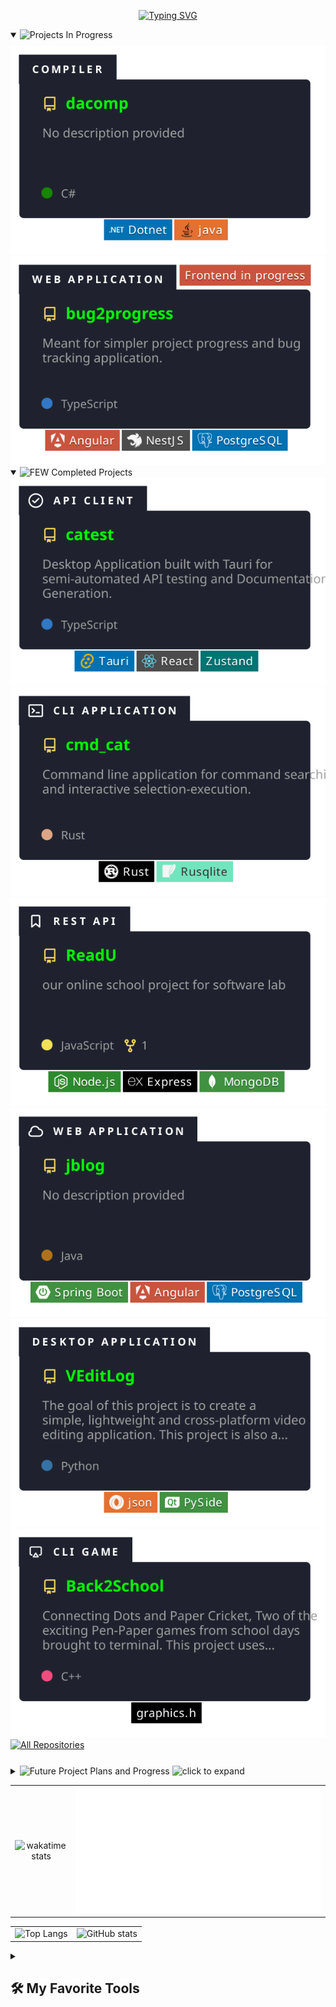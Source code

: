 <p align="center">
<a href=""><img src="https://readme-typing-svg.demolab.com?font=Fira+Code&weight=100&size=22&duration=1000&pause=800&color=47F718&center=true&vCenter=true&random=false&width=500&lines=%E2%9C%8B+I+am+Sahriar+Nur+Nahin;%F0%9F%8C%B1+Currently+Learning%3A+GoLang;%F0%9F%9B%A0%EF%B8%8F+Working+on%3A+Dacomp(Java);%F0%9F%91%8D+interested+in+Open+Source;...+and+Cryptography;%F0%9F%A7%AD++Hobby%3A+Creative+Coding%2C+Writing;%F0%9F%92%8C+I+love+building+new+things" alt="Typing SVG" /></a>
</p>

<details open>
    <summary>
        <img
            src="https://custom-icon-badges.demolab.com/badge/Projects_In_Progress-47A248?style=for-the-badge&logo=book&logoColor=blue"
            alt="Projects In Progress"
        />
    </summary>
    <div style="margin-top: 10px">
        <a href="https://github.com/snh1999/dacomp"> 
            <img
                src="./images/dacomp.svg"
                alt="Javascript Compiler"
            />
        </a>
        <!-- <div style="width: fit-content; display: inline-block">
            <span style="display: flex; margin-bottom: -5px">
                <img
                    src="https://custom-icon-badges.demolab.com/badge/Compiler-1F222E?style=for-the-badge&logo=command&logoColor=white"
                    alt="Javascript Compiler"
                />
            </span>
            <a href="https://github.com/snh1999/dacomp">
                <img
                    width="278"
                    src="https://denvercoder1-github-readme-stats.vercel.app/api/pin/?username=snh1999&repo=dacomp&theme=dark&bg_color=1F222E&title_color=00FF00&hide_border=true&icon_color=F8D866&show_icons=true"
                    alt="DaComp"
                />
            </a>
            <span style="display: flex; justify-content: center">
                <a href="#">
                    <img
                        style="margin-left: 2px; margin-bottom: 5px"
                        alt="tauri"
                        src="https://custom-icon-badges.demolab.com/badge/Dotnet-blue.svg?logo=dotnet&logoColor=white"
                    />
                </a>
                <a href="https://react.dev">
                    <img
                        style="margin-left: 2px; margin-bottom: 5px"
                        alt="java"
                        src="https://custom-icon-badges.demolab.com/badge/java-orange.svg?logo=java"
                    />
                </a>
            </span>
        </div> -->
        <a href="https://github.com/snh1999/bug2progress"> 
            <img
                src="./images/bug2progress.svg"
                alt="Javascript Compiler"
            />
        </a>
        <!-- <div style="width: fit-content; display: inline-block">
            <span style="display: flex; justify-content: space-between; margin-bottom: -5px">
                <img
                    src="https://custom-icon-badges.demolab.com/badge/Web_Application-1F222E?style=for-the-badge&logo=command&logoColor=white"
                    alt="Web Application"
                />
                <img
                    height="20px"
                    src="https://custom-icon-badges.demolab.com/badge/Frontend_in_progress-red.svg"
                    alt="Frontend in progress"
                />
            </span>
            <a href="https://github.com/snh1999/bug2progress">
                <img
                    width="278"
                    src="https://denvercoder1-github-readme-stats.vercel.app/api/pin/?username=snh1999&repo=bug2progress&theme=dark&bg_color=1F222E&title_color=00FF00&hide_border=true&icon_color=F8D866&show_icons=true"
                    alt="bug2progress"
                />
            </a>
            <span style="display: flex; justify-content: center">
                <a href="https://angular.io/">
                    <img
                        style="margin-left: 2px; margin-bottom: 5px"
                        alt="angular"
                        src="https://custom-icon-badges.demolab.com/badge/Angular-red.svg?logo=angular"
                    />
                </a>
                <a href="https://nestjs.com/">
                    <img
                        style="margin-left: 2px; margin-bottom: 5px"
                        alt="nestjs"
                        src="https://custom-icon-badges.demolab.com/badge/NestJS-grey.svg?logo=nestjs"
                    />
                </a>
                <a href="https://www.postgresql.org/">
                    <img
                        style="margin-left: 2px; margin-bottom: 5px"
                        alt="Postgresql"
                        src="https://custom-icon-badges.demolab.com/badge/PostgreSQL-blue.svg?logo=postgresql&logoColor=white"
                    />
                </a>
            </span>
        </div> -->
    </div>
</details>

<details open>
    <summary>
        <img
            src="https://custom-icon-badges.demolab.com/badge/Completed_Projects-47A248?style=for-the-badge&logo=check&logoColor=white"
            alt=" FEW Completed Projects"
        />
    </summary>
    <div>
        <a href="https://github.com/snh1999/catest"> 
            <img
                src="./images/catest.svg"
                alt="Javascript Compiler"
            />
        </a>
        <!-- <div style="width: fit-content; display: inline-block">
            <span style="display: flex; margin-bottom: -5px">
                <img
                    src="https://custom-icon-badges.demolab.com/badge/API_CLIENT-1F222E?style=for-the-badge&logo=check-circle&logoColor=white"
                    alt="API ClIENT"
                />
            </span>
            <a href="https://github.com/snh1999/catest">
                <img
                    width="278"
                    src="https://denvercoder1-github-readme-stats.vercel.app/api/pin/?username=snh1999&repo=catest&theme=dark&bg_color=1F222E&title_color=00FF00&hide_border=true&icon_color=F8D866&show_icons=true"
                    alt="ReadU"
                />
            </a>
            <span style="display: flex; justify-content: center">
                <a href="https://tauri.app/">
                    <img
                        style="margin-left: 2px; margin-bottom: 5px"
                        alt="tauri"
                        src="https://custom-icon-badges.demolab.com/badge/Tauri-blue.svg?logo=tauri&logoColor=yellow"
                    />
                </a>
                <a href="https://react.dev">
                    <img
                        style="margin-left: 2px; margin-bottom: 5px"
                        alt="react"
                        src="https://custom-icon-badges.demolab.com/badge/React-grey.svg?logo=react"
                    />
                </a>
                <a href="https://www.typescriptlang.org/">
                    <img
                        style="margin-left: 2px; margin-bottom: 5px"
                        alt="zustand"
                        src="https://custom-icon-badges.demolab.com/badge/Zustand-teal.svg"
                    />
                </a>
            </span>
        </div> -->
        <a href="https://github.com/snh1999/cmd_cat"> 
            <img
                src="./images/cmd_cat.svg"
                alt="Javascript Compiler"
            />
        </a>
        <!-- <div style="width: fit-content; display: inline-block">
            <span style="display: flex; margin-bottom: -5px">
                <img
                    src="https://custom-icon-badges.demolab.com/badge/CLI_Application-1F222E?style=for-the-badge&logo=terminal&logoColor=white"
                    alt="CLI Application"
                />
            </span>
            <a href="https://github.com/snh1999/cmd_cat">
                <img
                    width="278"
                    src="https://denvercoder1-github-readme-stats.vercel.app/api/pin/?username=snh1999&repo=cmd_cat&theme=dark&bg_color=1F222E&title_color=00FF00&hide_border=true&icon_color=F8D866&show_icons=true"
                    alt="ReadU"
                />
            </a>
            <span style="display: flex; justify-content: center">
                <a href="https://www.rust-lang.org/">
                    <img
                        style="margin-left: 2px; margin-bottom: 5px"
                        alt="rust"
                        src="https://custom-icon-badges.demolab.com/badge/Rust-black.svg?logo=rust"
                    />
                </a>
                <a href="https://github.com/rusqlite/rusqlite">
                    <img
                        style="margin-left: 2px; margin-bottom: 5px"
                        alt="sqlite"
                        src="https://custom-icon-badges.demolab.com/badge/Rusqlite-aquamarine.svg?logo=sqlite"
                    />
                </a>
            </span>
        </div> -->
        <a href="https://github.com/snh1999/ReadU"> 
            <img
                src="./images/readu.svg"
                alt="Javascript Compiler"
            />
        </a>
        <!-- <div style="width: fit-content; display: inline-block">
            <span style="display: flex; margin-bottom: -5px">
                <img
                    src="https://custom-icon-badges.demolab.com/badge/REST_API-1F222E?style=for-the-badge&logo=bookmark&logoColor=white"
                    alt="REST API"
                />
            </span>
            <a href="https://github.com/snh1999/ReadU">
                <img
                    width="278"
                    src="https://denvercoder1-github-readme-stats.vercel.app/api/pin/?username=snh1999&repo=ReadU&theme=dark&bg_color=1F222E&title_color=00FF00&hide_border=true&icon_color=F8D866&show_icons=true"
                    alt="ReadU"
                />
            </a>
            <span style="display: flex; justify-content: center">
                <a href="https://nodejs.org/">
                    <img
                        style="margin-left: 2px; margin-bottom: 5px"
                        alt="Node.js"
                        src="https://custom-icon-badges.demolab.com/badge/-Node.js-339933?logo=node.js&logoColor=white"
                    />
                </a>
                <a href="https://expressjs.com/">
                    <img
                        style="margin-left: 2px; margin-bottom: 5px"
                        alt="express"
                        src="https://custom-icon-badges.demolab.com/badge/-Express-000000?logo=express&logoColor=white"
                    />
                </a>
                <a href="https://www.mongodb.com/">
                    <img
                        style="margin-left: 2px; margin-bottom: 5px"
                        alt="Mongodb"
                        src="https://custom-icon-badges.demolab.com/badge/-MongoDB-47A248?logo=mongodb&logoColor=white"
                    />
                </a>
            </span>
        </div> -->
        <a href="https://github.com/snh1999/jblog"> 
            <img
                src="./images/jblog.svg"
                alt="jblog"
            />
        </a>
        <!-- <div style="width: fit-content; display: inline-block">
            <span style="display: flex; margin-bottom: -5px">
                <img
                    src="https://custom-icon-badges.demolab.com/badge/Web_Application-1F222E?style=for-the-badge&logo=cloud&logoColor=white"
                    alt="Web Application"
                />
            </span>
            <a href="https://github.com/snh1999/jblog">
                <img
                    width="278"
                    src="https://denvercoder1-github-readme-stats.vercel.app/api/pin/?username=snh1999&repo=jblog&theme=dark&bg_color=1F222E&title_color=00FF00&hide_border=true&icon_color=F8D866&show_icons=true"
                    alt="Back2School"
                />
            </a>
            <span style="display: flex; justify-content: center">
                <a href="https://spring.io/projects/spring-boot/">
                    <img
                        style="margin-left: 2px; margin-bottom: 5px"
                        alt="Spring Boot"
                        src="https://custom-icon-badges.demolab.com/badge/Spring_Boot-47A248?logo=springboot&logoColor=white"
                    />
                </a>
                <a href="https://angular.io/">
                    <img
                        style="margin-left: 2px; margin-bottom: 5px"
                        alt="angular"
                        src="https://custom-icon-badges.demolab.com/badge/Angular-red.svg?logo=angular"
                    />
                </a>
                <a href="https://www.postgresql.org/">
                    <img
                        style="margin-left: 2px; margin-bottom: 5px"
                        alt="Postgresql"
                        src="https://custom-icon-badges.demolab.com/badge/PostgreSQL-blue.svg?logo=postgresql&logoColor=white"
                    />
                </a>
            </span>
        </div> -->
        <a href="https://github.com/snh1999/VEditLog"> 
            <img
                src="./images/veditlog.svg"
                alt="Javascript Compiler"
            />
        </a>
        <!-- <div style="width: fit-content; display: inline-block">
            <span style="display: flex; margin-bottom: -5px">
                <img
                    src="https://custom-icon-badges.demolab.com/badge/Desktop_Application-1F222E?style=for-the-badge&logo=monitor&logoColor=white"
                    alt="Desktop Application"
                />
            </span>
            <a href="https://github.com/snh1999/VEditLog">
                <img
                    width="278"
                    src="https://denvercoder1-github-readme-stats.vercel.app/api/pin/?username=snh1999&repo=VEditLog&theme=dark&bg_color=1F222E&title_color=00FF00&hide_border=true&icon_color=F8D866&show_icons=true"
                    alt="VEditLog"
                />
            </a>
            <span style="display: flex; justify-content: center">
                <a href="">
                    <img
                        style="margin-left: 2px; margin-bottom: 5px"
                        alt="sqlite"
                        src="https://custom-icon-badges.demolab.com/badge/json-orange.svg?logo=json"
                    />
                </a>
                <a href="https://pypi.org/project/PySide/">
                    <img
                        style="margin-left: 2px; margin-bottom: 5px"
                        alt="Pyside6"
                        src="https://custom-icon-badges.demolab.com/badge/PySide-47A248?logo=qt&logoColor=white"
                    />
                </a>
            </span>
        </div> -->
        <a href="https://github.com/snh1999/Back2School"> 
            <img
                src="./images/back2school.svg"
                alt="back2school"
            />
        </a>
        <!-- <div style="width: fit-content; display: inline-block">
            <span style="display: flex; margin-bottom: -5px">
                <img
                    src="https://custom-icon-badges.demolab.com/badge/CLI_GAME-1F222E?style=for-the-badge&logo=airplay&logoColor=white"
                    alt="CLI Game"
                />
            </span>
            <a href="https://github.com/snh1999/Back2School">
                <img
                    width="278"
                    src="https://denvercoder1-github-readme-stats.vercel.app/api/pin/?username=snh1999&repo=Back2School&theme=dark&bg_color=1F222E&title_color=00FF00&hide_border=true&icon_color=F8D866&show_icons=true"
                    alt="Back2School"
                />
            </a>
            <span style="display: flex; justify-content: center">
                <a href="">
                    <img
                        style="margin-left: 2px; margin-bottom: 5px"
                        alt="graphics.h"
                        src="https://custom-icon-badges.demolab.com/badge/graphics.h-black.svg"
                    />
                </a>
            </span> -->
        </div>
    </div>
    <a href="https://github.com/snh1999?tab=repositories&q=&type=&language=&sort=names">
        <span style="display: flex; margin-bottom: -5px">
            <img
                src="https://custom-icon-badges.demolab.com/badge/All_Repositories-1F222E?style=for-the-badge&logo=arrow-down&logoColor=white"
                alt="All Repositories"
            />
        </span>
    </a>
</details>

<details style="margin-top:30px" close>
    <summary>
        <img
            src="https://custom-icon-badges.demolab.com/badge/Future_Project_Plans_and_Progress-grey?style=for-the-badge"
            alt="Future Project Plans and Progress"
        />
        <img
            height="20px"
            src="https://custom-icon-badges.demolab.com/badge/click_to_expand-777777.svg"
            alt="click to expand"
        />
    </summary>
    <ul>
        <li>
            <img
                src="https://custom-icon-badges.demolab.com/badge/T9_Android-brown?style=for-the-badge"
                alt="T9 Android"
            />
            <i>Planned Custom ROM for Button Smart phones</i>
        </li>
        This is probably my most ambitious idea so far, but smart button device is something I plan on using in future
        and the growing trend to live in the present gives me hope for this one. I will get started once I get my hands
        to one of those devices. I will most likely fork AOSP or lineageOS.
        <li style="margin-top: 10px">
            <img src="https://custom-icon-badges.demolab.com/badge/KidVid-green?style=for-the-badge" alt="KidVid" />
            <i> Mobile app to control (by parents) the content kids watch </i>
        </li>
        Not sure about how this will turn out, brainstrom attempt is pretty much on with this. I just am not comfortable
        seeing my kid cousin enjoying the cringe-fest from short video contents. I just want him to get some good
        entertainment as we did before all the competiton for attention become a thing.
        <li style="margin-top: 10px">
            <img
                src="https://custom-icon-badges.demolab.com/badge/Search_Red-grey?style=for-the-badge"
                alt="Search Red"
            />
            <i>App for finding blood donors available nearby.</i>
        </li>
        <li>
            <img
                src="https://custom-icon-badges.demolab.com/badge/typing_practice-grey?style=for-the-badge"
                alt="Typing Practice"
            />
            <i> Typing tutor adjusting on current performance analytics</i>
        </li>
        <li style="margin-top: 10px">
            <img
                src="https://custom-icon-badges.demolab.com/badge/latex_markdown_html-grey?style=for-the-badge"
                alt="Latex-Markdown-HTML"
            />
            <i>App to adjust and convert between markdown, tex and html files</i>
        </li>
        Only issue is Latex feels really hard to me 😶‍🌫️
        <li style="margin-top: 10px">
            <img src="https://custom-icon-badges.demolab.com/badge/hobbies-orange?style=for-the-badge" alt="Hobbies" />
            On another note, I am working on series of stories titled `Melancholy`, Planned to have 5 stories and an
            Ending novel
        </li>
    </ul>
</details>

|                                                                                                                                                                                                                                               |                                                  |
| :-------------------------------------------------------------------------------------------------------------------------------------------------------------------------------------------------------------------------------------------: | :----------------------------------------------: |
| ![wakatime stats](https://denvercoder1-github-readme-stats.vercel.app/api/wakatime?username=snh1999&api_domain=wakapi.dev&theme=chartreuse-dark&custom_title=Recent%20Stats%20from%20Wakapi&layout=compact&range=last_30_days&langs_count=10) | ![wakapi metrics](./metrics.plugin.wakatime.svg) |

|                                                                                                                                                                                                                              |                                                                                                                                                                                                                         |
| :--------------------------------------------------------------------------------------------------------------------------------------------------------------------------------------------------------------------------: | :---------------------------------------------------------------------------------------------------------------------------------------------------------------------------------------------------------------------: |
| ![Top Langs](https://denvercoder1-github-readme-stats.vercel.app/api/top-langs/?username=snh1999&layout=compact&langs_count=8&exclude_repo=ludo_project&theme=chartreuse-dark&custom_title=Language%20stats%20from%20github) | ![GitHub stats](https://denvercoder1-github-readme-stats.vercel.app/api?username=snh1999&hide=contribs,prs&count_private=true&show_icons=true&theme=chartreuse-dark&custom_title=Github%20Stats&exclude_repo=[snh1999]) |

<details close> 
  <summary><h2>🛠️ My Favorite Tools</h2></summary>
  <h3>Languages</h3>

  <p>
      <a href="https://github.com/search?q=user%3Asnh1999+language%3Abash"><img alt="Bash" src="https://img.shields.io/badge/Bash-121011.svg?logo=gnu-bash&logoColor=white"></a>
      <a href="https://github.com/search?q=user%3Asnh1999+language%3Ac"><img alt="C" src="https://custom-icon-badges.demolab.com/badge/C-03599C.svg?logo=c-in-hexagon&logoColor=white"></a>
      <a href="https://github.com/search?q=user%3Asnh1999+language%3Acsharp"><img alt="C#" src="https://custom-icon-badges.demolab.com/badge/C%23-68217A.svg?logo=cs2&logoColor=white"></a>
      <a href="https://github.com/search?q=user%3Asnh1999+language%3Acss"><img alt="CSS" src="https://img.shields.io/badge/CSS-1572B6.svg?logo=css3&logoColor=white"></a>
      <a href="https://github.com/search?q=user%3Asnh1999+language%3Ahtml"><img alt="HTML" src="https://img.shields.io/badge/HTML-E34F26.svg?logo=html5&logoColor=white"></a>
      <a href="https://github.com/search?q=user%3Asnh1999+language%3Ajava"><img alt="Java" src="https://custom-icon-badges.demolab.com/badge/Java-007396.svg?logo=java&logoColor=white"></a>
      <a href="https://github.com/search?q=user%3Asnh1999+language%3Ajavascript"><img alt="JavaScript" src="https://img.shields.io/badge/JavaScript-F7DF1E.svg?logo=javascript&logoColor=black"></a>
      <a href="https://github.com/search?q=user%3Asnh1999+language%3Atex"><img alt="LaTeX" src="https://img.shields.io/badge/LaTeX-008080.svg?logo=LaTeX&logoColor=white"></a>
      <a href="https://github.com/search?q=user%3Asnh1999+language%3Amarkdown"><img alt="Markdown" src="https://img.shields.io/badge/Markdown-000000.svg?logo=markdown&logoColor=white"></a>
      <a href="https://github.com/search?q=user%3Asnh1999+language%3Ajavascript"><img alt="Node.js" src="https://img.shields.io/badge/Node.js-43853D.svg?logo=node.js&logoColor=white"></a>
      <a href="https://github.com/search?q=user%3Asnh1999+language%3Apython"><img alt="Python" src="https://img.shields.io/badge/Python-14354C.svg?logo=python&logoColor=white"></a>
      <a href="https://github.com/search?q=user%3Asnh1999+language%3Arust"><img alt="Rust" src="https://custom-icon-badges.demolab.com/badge/Rust-orange.svg?logo=rust&logoColor=black"></a>
      <a href="https://github.com/search?q=user%3Asnh1999+language%3Asql"><img alt="SQL" src="https://custom-icon-badges.demolab.com/badge/SQL-025E8C.svg?logo=database&logoColor=white"></a>
      <a href="https://github.com/search?q=user%3Asnh1999+language%3AtypeScript"><img alt="TypeScript" src="https://img.shields.io/badge/TypeScript-007ACC.svg?logo=typescript&logoColor=white"></a>
  </p>

  <h3>Frameworks and Libraries</h3>

  <p>
      <a href="#"><img alt="Angular" src="https://img.shields.io/badge/Angular-red.svg?logo=angular&logoColor=white"></a>
      <a href="#"><img alt="Electron" src="https://img.shields.io/badge/Electron-20232e.svg?logo=electron&logoColor=white"></a>
      <a href="#"><img alt="Flutter" src="https://img.shields.io/badge/Flutter-teal.svg?logo=flutter"></a>
      <a href="#"><img alt="Express.js" src="https://img.shields.io/badge/Express.js-404d59.svg?logo=express&logoColor=white"></a>
      <a href="#"><img alt="Material Design" src="https://img.shields.io/badge/Material%20Design-0081CB.svg?logo=material-design&logoColor=white"></a>
      <a href="#"><img alt="NestJs" src="https://custom-icon-badges.demolab.com/badge/NestJS-grey.svg?logo=nestjs"></a>
      <a href="https://spring.io/projects/spring-boot/"> <img alt="Spring Boot" src="https://custom-icon-badges.demolab.com/badge/Spring_Boot-47A248?logo=springboot&logoColor=white" /> </a>
      <a href="https://tauri.app/"> <img alt="tauri" src="https://custom-icon-badges.demolab.com/badge/Tauri-blue.svg?logo=tauri&logoColor=yellow" /> </a>
      <a href="#"><img alt="React" src="https://img.shields.io/badge/React-20232a.svg?logo=react&logoColor=%2361DAFB"></a>
  </p>

  <h3> Databases and Tools</h3>

  <p>
      <a href="#"><img alt="GitHub Pages" src="https://img.shields.io/badge/GitHub%20Pages-327FC7.svg?logo=github&logoColor=white"></a>
      <a href="#"><img alt="MongoDB" src ="https://img.shields.io/badge/MongoDB-4ea94b.svg?logo=mongodb&logoColor=white"></a>
      <a href="#"><img alt="MySQL" src="https://img.shields.io/badge/MySQL-00f.svg?logo=mysql&logoColor=white"></a>
      <a href="#"><img alt="Obsidian" src="https://img.shields.io/badge/Obsidian-purple.svg?logo=obsidian&logoColor=white"></a>
      <a href="#"><img alt="PostgreSQL" src ="https://img.shields.io/badge/PostgreSQL-316192.svg?logo=postgresql&logoColor=white"></a>
      <a href="#"><img alt="Processing" src="https://img.shields.io/badge/Processing-00979D.svg?logo=p5js&logoColor=white"></a>
      <a href="#"><img alt="SQLite" src ="https://img.shields.io/badge/SQLite-07405e.svg?logo=sqlite&logoColor=white"></a>
      <a href="#"><img alt="Adobe" src="https://img.shields.io/badge/Adobe%20Premiere Pro-violet.svg?logo=adobe&logoColor=white"></a>
      <a href="#"><img alt="Android Studio" src="https://img.shields.io/badge/Android%20Studio-008678.svg?logo=android-studio&logoColor=white"></a>
      <a href="#"><img alt="Audacity" src="https://img.shields.io/badge/-Audacity-0000CC?logo=audacity&logoColor=white"></a>
      <a href="#"><img alt="Brave" src="https://img.shields.io/badge/-Brave-FB542B?logo=brave&logoColor=white"></a>
      <a href="#"><img alt="Discord" src="https://img.shields.io/badge/-Discord-5865F2.svg?logo=discord&logoColor=white"></a>
      <a href="#"><img alt="Git" src="https://img.shields.io/badge/Git-F05033.svg?logo=git&logoColor=white"></a>
      <a href="#"><img alt="Neovim" src="https://img.shields.io/badge/LunarVim-teal.svg?logo=neovim&logoColor=white"></a>
      <a href="#"><img alt="Manjaro" src="https://img.shields.io/badge/Manjaro%20Linux-1793D1.svg?logo=manjaro&logoColor=white"></a>
      <a href="#"><img alt="OBS Studio" src="https://img.shields.io/badge/-OBS-302E31?logo=obs-studio&logoColor=white"></a>
      <a href="#"><img alt="Postman" src="https://img.shields.io/badge/Postman-FF6C37?logo=postman&logoColor=white"></a>
      <a href="#"><img alt="SonarLint" src="https://img.shields.io/badge/-SonarLint-CB2029?logo=sonarlint&logoColor=white"></a>
      <a href="#"><img alt="Visual Studio Code" src="https://img.shields.io/badge/Visual%20Studio%20Code-0078d7.svg?logo=visual-studio-code&logoColor=white"></a>
  </p>
</details>
